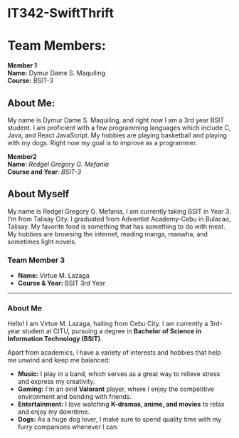 # IT342-SwiftThrift

# **Team Members:**
**Member 1** <br>
**Name:** Dymur Dame S. Maquiling <br>
**Course:** BSIT-3 <br>

## About Me:
My name is Dymur Dame S. Maquiling, and right now I am a 3rd year BSIT student. I am proficient with a few programming languages which include C, Java, and React JavaScript.
My hobbies are playing basketball and playing with my dogs. Right now my goal is to improve as a programmer.  

**Member2**
<br>
**Name**: *Redgel Gregory G. Mefania*
<br>
**Course and Year**: *BSIT-3*

## **About Myself**
My name is Redgel Gregory G. Mefania, I am currently taking BSIT in Year 3. I'm from Talisay City. 
I graduated from Adventist Academy-Cebu in Bulacao, Talisay. My favorite food is something that has something to do with meat. 
My hobbies are browsing the internet, reading manga, manwha, and sometimes light novels.  

### Team Member 3
- **Name:** Virtue M. Lazaga  
- **Course & Year:** BSIT 3rd Year

---

### About Me
Hello! I am Virtue M. Lazaga, hailing from Cebu City. I am currently a 3rd-year student at CITU, pursuing a degree in **Bachelor of Science in Information Technology (BSIT)**. 

Apart from academics, I have a variety of interests and hobbies that help me unwind and keep me balanced:
- **Music:** I play in a band, which serves as a great way to relieve stress and express my creativity.
- **Gaming:** I'm an avid **Valorant** player, where I enjoy the competitive environment and bonding with friends.
- **Entertainment:** I love watching **K-dramas, anime, and movies** to relax and enjoy my downtime.
- **Dogs:** As a huge dog lover, I make sure to spend quality time with my furry companions whenever I can.



